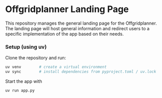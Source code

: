 # Offgridplanner Landing Page
This repository manages the general landing page for the Offgridplanner. The landing page will host general information and 
redirect users to a specific implementation of the app based on their needs.

### Setup (using uv)

Clone the repository and run:

```bash
uv venv        # create a virtual environment
uv sync        # install dependencies from pyproject.toml / uv.lock
```

Start the app with 
```bash
uv run app.py
```